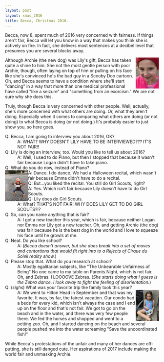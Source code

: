 ```yaml
---
layout: post
layout: xmas_2016
title: Becca, Christmas 2016.
---
```

Becca, now 8, spent much of 2016 very concerned with fairness. If things aren't fair, Becca will let you know in a way that makes you think she is actively on fire. In fact, she delivers most sentences at a decibel level that presumes you are several blocks away.

  <img alt="Image 1 Title" src="/images/xmas2016/becca1.jpg"
  data-image="/images/xmas2016/becca1.jpg" style="width: 15%;float:right" data-description="Image 1 Description">

Although Archie (the new dog) was Lily's gift, Becca has taken quite a shine to him. She not the most gentle person with poor Archie, though, often laying on top of him or pulling on his face like she's convinced he's the bad guy in a Scooby Doo cartoon. Oh, and Becca seems to have a condition where she'll start "dancing" in a way that more than one medical professional have called "like a seizure" and "something from an exorcism." We are not sure why she does this.

Truly, though Becca is very concerned with other people. Well, actually, she's more concerned with what others are doing. Or, what they aren't doing. Especially when it comes to comparing what others are doing (or not doing) to what Becca is doing (or not doing.) It's probably easier to just show you, so here goes.

<dl>
<dt>
Q: Becca, I am going to interview you about 2016, OK?
</dt>
<dd>
A: WHAT? WHY DOESN'T LILY HAVE TO BE INTERVIEWED??? IT'S NOT FAIR!!
</dd>
<dt>
Q: Lily is doing an interview, too. Would you like to tell us about 2016?
</dt>
<dd>
A: Well, I used to do Piano, but then I stopped that because it wasn't fair because Logan didn't have to take piano.
</dd>
<dt>
Q: What do you do now, instead of Piano?
</dt>
  <img alt="Image 1 Title" src="/images/xmas2016/becca2.jpg"
  data-image="/images/xmas2016/becca2.jpg" style="width: 15%;float:left" data-description="Image 1 Description">
<dd>
A: Dance. I do dance. We had a Halloween recital, which wasn't fair because Emma didn't have to do a recital.
</dd>
<dt>
Q: But...you liked the recital. You still do Girl Scouts, right?
</dt>
<dd>
A: Yes. Which isn't fair because Lily doesn't have to do Girl Scouts.
</dd>
<dt>
Q: Lily does do Girl Scouts.
</dt>
<dd>
A: What? THAT'S NOT FAIR! WHY DOES LILY GET TO DO GIRL SCOUTS?!?
</dd>
<dt>
Q: So, can you name anything that is fair?
</dt>
<dd>
A: I got a new teacher this year, which is fair, because neither Logan nor Emma nor Lily got a new teacher. Oh, and getting Archie (the dog) was fair because he is the best dog in the world and I love to squeeze his face until he growls at me.
</dd>
<dt>
Q: Neat. Do you like school?
</dt>
<dd>
A: (<em>Becca doesn't answer, but she does break into a set of moves and contortions that would fit right into to a Rejects of Cirque du Soleil reality show.</em>)
</dd>
<dt>
Q: Please stop that. What do you research at school?
</dt>
<dd>
A: Mostly egalitarian subjects, like "The Unbearable Unfairness of Being" No one came to my table on Parents Night, which is not fair. Oh, and Zebras. I LOOOOVE Zebras. (<em>She starts doing what I guess is the Zebra dance. I look away to fight the feeling of disorientation.</em>)
</dd>
<dt>
Q: (<em>sighs</em>) What was your favorite trip the family took this year?
</dt>
  <img alt="Image 1 Title" src="/images/xmas2016/becca3.jpg"
  data-image="/images/xmas2016/becca3.jpg" style="width: 15%;float:right" data-description="Image 1 Description">
<dd>
A: We went to Hilton Head in September and that was my favorite. It was, by far, the fairest vacation. Our condo had a beds for every kid, which isn't always the case and I end up on the floor and that's not fair. We got to go on the beach and in the water, and there was very few people there. We fed the horses and shopped and went to a petting zoo. Oh, and I started dancing on the beach and several people pushed me into the water screaming "Save the uncoordinated fish!"
</dd>
</dl>

While Becca's protestations of the unfair and many of her dances are off-putting, she is still danged cute. Her aspirations of 2017 include making the world fair and unmasking Archie.

<div id="gallery" style="display:none;">
  <img alt="Image 1 Title" src="/images/xmas2016/thumbs/becca4.jpg"
  data-image="/images/xmas2016/becca4.jpg"
  data-description="Image 1 Description">
  <img alt="Image 1 Title" src="/images/xmas2016/thumbs/becca5.jpg"
  data-image="/images/xmas2016/becca5.jpg"
  data-description="Image 1 Description">
  <img alt="Image 1 Title" src="/images/xmas2016/thumbs/becca6.jpg"
  data-image="/images/xmas2016/becca6.jpg"
  data-description="Image 1 Description">
  <img alt="Image 1 Title" src="/images/xmas2016/thumbs/becca7.jpg"
  data-image="/images/xmas2016/becca7.jpg"
  data-description="Image 1 Description">
  <img alt="Image 1 Title" src="/images/xmas2016/thumbs/becca8.jpg"
  data-image="/images/xmas2016/becca8.jpg"
  data-description="Image 1 Description">
  <img alt="Image 1 Title" src="/images/xmas2016/thumbs/becca9.jpg"
  data-image="/images/xmas2016/becca9.jpg"
  data-description="Image 1 Description">
  <img alt="Image 1 Title" src="/images/xmas2016/thumbs/becca10.jpg"
  data-image="/images/xmas2016/becca10.jpg"
  data-description="Image 1 Description">

</div>

